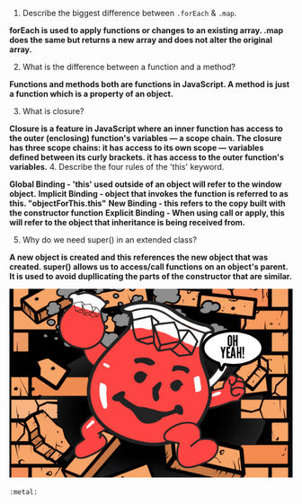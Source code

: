 1. Describe the biggest difference between `.forEach` & `.map`.

**forEach is used to apply functions or changes to an existing array. .map does the same but returns a new array and does not alter the original array.**

2. What is the difference between a function and a method?

**Functions and methods both are functions in JavaScript. A method is just a function which is a property of an object.** 

3. What is closure?

**Closure is a feature in JavaScript where an inner function has access to the outer (enclosing) function's variables — a scope chain. The closure has three scope chains: it has access to its own scope — variables defined between its curly brackets. it has access to the outer function's variables.**
4. Describe the four rules of the 'this' keyword.

**Global Binding - 'this' used outside of an object will refer to the window object.**
**Implicit Binding - object that invokes the function is referred to as this. "objectForThis.this"**
**New Binding - this refers to the copy built with the constructor function**
**Explicit Binding - When using call or apply, this will refer to the object that inheritance is being received from.**

5. Why do we need super() in an extended class?

**A new object is created and this references the new object that was created. super() allows us to access/call functions on an object's parent. It is used to avoid dupllicating the parts of the constructor that are similar.**













![kOOLAID mAN](challenges\koolaid.jpg)



 	:metal: